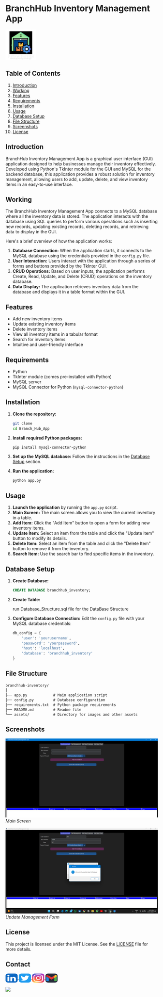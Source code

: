 # BranchHub Inventory Management App

<img src="https://github.com/Pathakdarshan12/Branch_Hub_App/blob/main/assets/logo2.png" style="height:100px; width=100px">

## Table of Contents
1. [Introduction](#introduction)
2. [Working](#working)
3. [Features](#features)
4. [Requirements](#requirements)
5. [Installation](#installation)
6. [Usage](#usage)
7. [Database Setup](#database-setup)
8. [File Structure](#file-structure)
9. [Screenshots](#screenshots)
10. [License](#license)

## Introduction
BranchHub Inventory Management App is a graphical user interface (GUI) application designed to help businesses manage their inventory effectively. Developed using Python's TkInter module for the GUI and MySQL for the backend database, this application provides a robust solution for inventory management, allowing users to add, update, delete, and view inventory items in an easy-to-use interface.

## Working
The BranchHub Inventory Management App connects to a MySQL database where all the inventory data is stored. The application interacts with the database using SQL queries to perform various operations such as inserting new records, updating existing records, deleting records, and retrieving data to display in the GUI. 

Here's a brief overview of how the application works:
1. **Database Connection:** When the application starts, it connects to the MySQL database using the credentials provided in the `config.py` file.
2. **User Interaction:** Users interact with the application through a series of forms and buttons provided by the TkInter GUI.
3. **CRUD Operations:** Based on user inputs, the application performs Create, Read, Update, and Delete (CRUD) operations on the inventory database.
4. **Data Display:** The application retrieves inventory data from the database and displays it in a table format within the GUI.

## Features
- Add new inventory items
- Update existing inventory items
- Delete inventory items
- View all inventory items in a tabular format
- Search for inventory items
- Intuitive and user-friendly interface

## Requirements
- Python
- TkInter module (comes pre-installed with Python)
- MySQL server
- MySQL Connector for Python (`mysql-connector-python`)

## Installation
1. **Clone the repository:**
   ```sh
   git clone 
   cd Branch_Hub_App
   ```

2. **Install required Python packages:**
   ```sh
   pip install mysql-connector-python
   ```

3. **Set up the MySQL database:**
   Follow the instructions in the [Database Setup](#database-setup) section.

4. **Run the application:**
   ```sh
   python app.py
   ```

## Usage
1. **Launch the application** by running the `app.py` script.
2. **Main Screen:** The main screen allows you to view the current inventory in a table.
3. **Add Item:** Click the "Add Item" button to open a form for adding new inventory items.
4. **Update Item:** Select an item from the table and click the "Update Item" button to modify its details.
5. **Delete Item:** Select an item from the table and click the "Delete Item" button to remove it from the inventory.
6. **Search Item:** Use the search bar to find specific items in the inventory.

## Database Setup
1. **Create Database:**
   ```sql
   CREATE DATABASE branchhub_inventory;
   ```

2. **Create Table:**
   
    run Database_Structure.sql file for the DataBase Structure
   

3. **Configure Database Connection:**
   Edit the `config.py` file with your MySQL database credentials:
   ```python
   db_config = {
       'user': 'yourusername',
       'password': 'yourpassword',
       'host': 'localhost',
       'database': 'branchhub_inventory'
   }
   ```

## File Structure
```
branchhub-inventory/
│
├── app.py            # Main application script
├── config.py         # Database configuration
├── requirements.txt  # Python package requirements
├── README.md         # Readme file
└── assets/           # Directory for images and other assets
```

## Screenshots
![Main Screen](https://github.com/Pathakdarshan12/Branch_Hub_App/blob/main/screenshots/main_page.png)
*Main Screen*

![Update Management](https://github.com/Pathakdarshan12/Branch_Hub_App/blob/main/screenshots/update_management.png)
*Update Management Form*

## License
This project is licensed under the MIT License. See the [LICENSE](LICENSE) file for more details.


## Contact
<p align="left">
<a href="https://www.linkedin.com/in/pathakdarshan12/" target="blank">
    <img align="center" src="https://github.com/tandpfun/skill-icons/blob/main/icons/LinkedIn.svg" alt="linkedin" height="30" width="40" />
</a>
<a href="https://x.com/_Pathak_Darshan" target="blank">
    <img align="center" src="https://github.com/tandpfun/skill-icons/blob/main/icons/Twitter.svg" alt="twitter" height="30" width="40" />
</a>
<a href="https://www.instagram.com/pathakdarshan12/" target="blank">
    <img align="center" src="https://github.com/tandpfun/skill-icons/blob/main/icons/Instagram.svg" alt="instagram" height="30" width="40" />
</a>
<a href="mailto:pathakdarshan12@gmail.com" target="blank">
    <img align="center" src="https://github.com/tandpfun/skill-icons/blob/main/icons/Gmail-Dark.svg" alt="gmail" height="30" width="40" />
</a>
</p>

![](https://komarev.com/ghpvc/?username=Pathakdarshan12&style=plastic)
